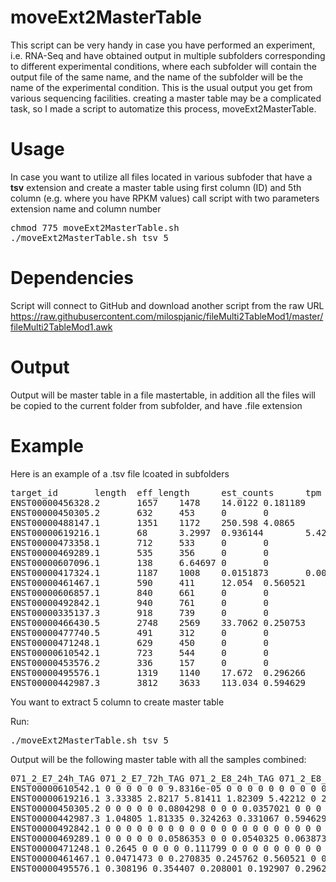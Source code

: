 # moveExt2MasterTable

This script can be very handy in case you have performed an experiment, i.e. RNA-Seq and have obtained output in multiple subfolders corresponding to different experimental conditions, where each subfolder will contain the output file of the same name, and the name of the subfolder will be the name of the experimental condition. This is the usual output you get from various sequencing facilities. creating a master table may be a complicated task, so I made a script to automatize this process, moveExt2MasterTable.

# Usage

In case you want to utilize all files located in various subfoder that have a **tsv** extension and create a master table using first column (ID) and 5th column (e.g. where you have RPKM values) call script with two parameters extension name and column number
<pre>
chmod 775 moveExt2MasterTable.sh
./moveExt2MasterTable.sh tsv 5
</pre>

# Dependencies

Script will connect to GitHub and download another script from the raw URL https://raw.githubusercontent.com/milospjanic/fileMulti2TableMod1/master/fileMulti2TableMod1.awk

# Output

Output will be master table in a file mastertable, in addition all the files will be copied to the current folder from subfolder, and have .file extension

# Example

Here is an example of a .tsv file lcoated in subfolders 

<pre>
target_id       length  eff_length      est_counts      tpm
ENST00000456328.2       1657    1478    14.0122 0.181189
ENST00000450305.2       632     453     0       0
ENST00000488147.1       1351    1172    250.598 4.0865
ENST00000619216.1       68      3.2997  0.936144        5.42212
ENST00000473358.1       712     533     0       0
ENST00000469289.1       535     356     0       0
ENST00000607096.1       138     6.64697 0       0
ENST00000417324.1       1187    1008    0.0151873       0.000287953
ENST00000461467.1       590     411     12.054  0.560521
ENST00000606857.1       840     661     0       0
ENST00000492842.1       940     761     0       0
ENST00000335137.3       918     739     0       0
ENST00000466430.5       2748    2569    33.7062 0.250753
ENST00000477740.5       491     312     0       0
ENST00000471248.1       629     450     0       0
ENST00000610542.1       723     544     0       0
ENST00000453576.2       336     157     0       0
ENST00000495576.1       1319    1140    17.672  0.296266
ENST00000442987.3       3812    3633    113.034 0.594629
</pre>

You want to extract 5 column to create master table

Run:

<pre>
./moveExt2MasterTable.sh tsv 5
</pre>

Output will be the following master table with all the samples combined:

<pre>
071_2_E7_24h_TAG 071_2_E7_72h_TAG 071_2_E8_24h_TAG 071_2_E8_72h_TAG 334_1_E7_24h_TAG 334_1_E7_72h_TAG 334_1_E8_24h_TAG 334_1_E8_72h_TAG 756_3_E7_24h_TAG 756_3_E7_72h_TAG 756_3_E8_24h_TAG 756_3_E8_72h_TAG 835_1_E7_24h_TAG 835_1_E7_72h_TAG 835_1_E8_24h_TAG 835_1_E8_72h_TAG H1_E7_24h_TAG H1_E7_72h_TAG H1_E8_24h_TAG H1_E8_72h_TAG H7_E7_24h_TAG H7_E7_72h_TAG H7_E8_24h_TAG H7_E8_72h_TAG
ENST00000610542.1 0 0 0 0 0 0 9.8316e-05 0 0 0 0 0 0 0 0 0 0 0 0 0 0 0 0 0
ENST00000619216.1 3.33385 2.8217 5.81411 1.82309 5.42212 0 2.62023 1.28491 0 1.78071 0 3.54873 0 0 0 2.10255 0 0 1.56025 1.44704 1.2346 0 4.14966 1.30646
ENST00000450305.2 0 0 0 0 0 0.0804298 0 0 0 0.0357021 0 0 0 0 0 0 0.00802667 0 0 0 0 0 0 0
ENST00000442987.3 1.04805 1.81335 0.324263 0.331067 0.594629 1.13613 0.367012 0.548072 1.01927 1.15806 0.859238 0.715326 1.02043 1.23834 0.580001 0.311195 1.21486 0.718531 0.704979 0.48342 0.981332 1.32601 0.754685 0.717388
ENST00000492842.1 0 0 0 0 0 0 0 0 0 0 0 0 0 0 0 0 0 0 0 0 0 0 0 0
ENST00000469289.1 0 0 0 0 0 0.0586353 0 0 0.0540325 0.0638736 0 0 0 0 0 0 0 0 0 0 0 0 0 0
ENST00000471248.1 0.2645 0 0 0 0 0.111799 0 0 0 0 0 0 0 0 0 0 0 0 0 0.0763442 0 0 0 0
ENST00000461467.1 0.0471473 0 0.270835 0.245762 0.560521 0 0.198852 0.0859918 0.101713 0.329731 0.612336 0.118115 0.0975844 0.02535 0.133357 0 0.344864 0.142344 0.157868 1.3982 0.348791 0.204793 0 0.185079
ENST00000495576.1 0.308196 0.354407 0.208001 0.192907 0.296266 0.118206 0.127151 0.245715 0.126846 0.116218 0.190281 0.122054 0.257678 0 0.228791 0.0479056 0.249924 0.138056 0.135063 0.216182 0.183194 0.258463 0.140834 0.108693
</pre>
